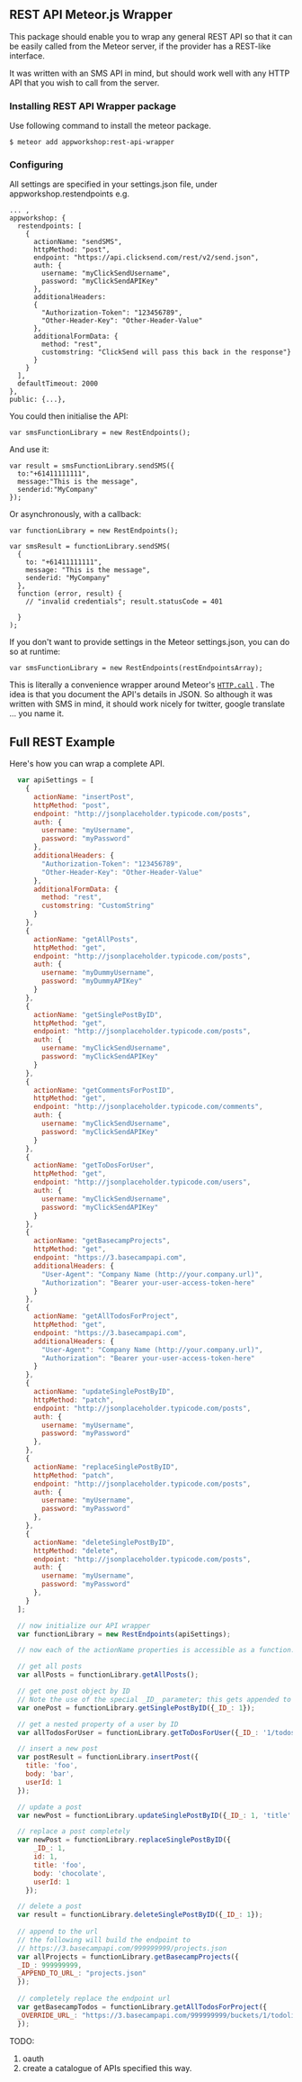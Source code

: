 ## REST API Meteor.js Wrapper

This package should enable you to wrap any general REST API so that it can be easily called from the Meteor server, if
the provider has a REST-like interface.

It was written with an SMS API in mind, but should work well with any HTTP API that you wish to call from the
server.

### Installing REST API Wrapper package

Use following command to install the meteor package.

	$ meteor add appworkshop:rest-api-wrapper

### Configuring

All settings are specified in your settings.json file, under
appworkshop.restendpoints e.g.

```
... ,
appworkshop: {
  restendpoints: [
    {
      actionName: "sendSMS",
      httpMethod: "post",
      endpoint: "https://api.clicksend.com/rest/v2/send.json",
      auth: {
        username: "myClickSendUsername",
        password: "myClickSendAPIKey"
      },
      additionalHeaders:
      {
        "Authorization-Token": "123456789",
        "Other-Header-Key": "Other-Header-Value"
      },
      additionalFormData: {
        method: "rest",
        customstring: "ClickSend will pass this back in the response"}
      }
    }
  ],
  defaultTimeout: 2000
},
public: {...},

```

You could then initialise the API:

    var smsFunctionLibrary = new RestEndpoints();

And use it:

    var result = smsFunctionLibrary.sendSMS({
      to:"+61411111111",
      message:"This is the message",
      senderid:"MyCompany"
    });

Or asynchronously, with a callback:

    var functionLibrary = new RestEndpoints();

    var smsResult = functionLibrary.sendSMS(
      {
        to: "+61411111111",
        message: "This is the message",
        senderid: "MyCompany"
      },
      function (error, result) {
        // "invalid credentials"; result.statusCode = 401

      }
    );

If you don't want to provide settings in the Meteor settings.json, you can do so at runtime:

    var smsFunctionLibrary = new RestEndpoints(restEndpointsArray);



This is literally a convenience wrapper around Meteor's [```HTTP.call```](http://docs.meteor.com/#/full/http_call) .
The idea is that you document the API's details in JSON. So
although it was written with SMS in mind, it should work nicely for twitter, google translate ... you name it.

## Full REST Example

Here's how you can wrap a complete API.

```js
  var apiSettings = [
    {
      actionName: "insertPost",
      httpMethod: "post",
      endpoint: "http://jsonplaceholder.typicode.com/posts",
      auth: {
        username: "myUsername",
        password: "myPassword"
      },
      additionalHeaders: {
        "Authorization-Token": "123456789",
        "Other-Header-Key": "Other-Header-Value"
      },
      additionalFormData: {
        method: "rest",
        customstring: "CustomString"
      }
    },
    {
      actionName: "getAllPosts",
      httpMethod: "get",
      endpoint: "http://jsonplaceholder.typicode.com/posts",
      auth: {
        username: "myDummyUsername",
        password: "myDummyAPIKey"
      }
    },
    {
      actionName: "getSinglePostByID",
      httpMethod: "get",
      endpoint: "http://jsonplaceholder.typicode.com/posts",
      auth: {
        username: "myClickSendUsername",
        password: "myClickSendAPIKey"
      }
    },
    {
      actionName: "getCommentsForPostID",
      httpMethod: "get",
      endpoint: "http://jsonplaceholder.typicode.com/comments",
      auth: {
        username: "myClickSendUsername",
        password: "myClickSendAPIKey"
      }
    },
    {
      actionName: "getToDosForUser",
      httpMethod: "get",
      endpoint: "http://jsonplaceholder.typicode.com/users",
      auth: {
        username: "myClickSendUsername",
        password: "myClickSendAPIKey"
      }
    },
    {
      actionName: "getBasecampProjects",
      httpMethod: "get",
      endpoint: "https://3.basecampapi.com",
      additionalHeaders: {
        "User-Agent": "Company Name (http://your.company.url)",
        "Authorization": "Bearer your-user-access-token-here"
      }
    },
    {
      actionName: "getAllTodosForProject",
      httpMethod: "get",
      endpoint: "https://3.basecampapi.com",
      additionalHeaders: {
        "User-Agent": "Company Name (http://your.company.url)",
        "Authorization": "Bearer your-user-access-token-here"
      }
    },
    {
      actionName: "updateSinglePostByID",
      httpMethod: "patch",
      endpoint: "http://jsonplaceholder.typicode.com/posts",
      auth: {
        username: "myUsername",
        password: "myPassword"
      },
    },
    {
      actionName: "replaceSinglePostByID",
      httpMethod: "patch",
      endpoint: "http://jsonplaceholder.typicode.com/posts",
      auth: {
        username: "myUsername",
        password: "myPassword"
      },
    },
    {
      actionName: "deleteSinglePostByID",
      httpMethod: "delete",
      endpoint: "http://jsonplaceholder.typicode.com/posts",
      auth: {
        username: "myUsername",
        password: "myPassword"
      },
    }
  ];

  // now initialize our API wrapper
  var functionLibrary = new RestEndpoints(apiSettings);

  // now each of the actionName properties is accessible as a function.

  // get all posts
  var allPosts = functionLibrary.getAllPosts();

  // get one post object by ID
  // Note the use of the special _ID_ parameter; this gets appended to the endpoint URL.
  var onePost = functionLibrary.getSinglePostByID({_ID_: 1});

  // get a nested property of a user by ID
  var allTodosForUser = functionLibrary.getToDosForUser({_ID_: '1/todos'});

  // insert a new post
  var postResult = functionLibrary.insertPost({
    title: 'foo',
    body: 'bar',
    userId: 1
  });

  // update a post
  var newPost = functionLibrary.updateSinglePostByID({_ID_: 1, 'title': 'cheese'});

  // replace a post completely
  var newPost = functionLibrary.replaceSinglePostByID({
      _ID_: 1,
      id: 1,
      title: 'foo',
      body: 'chocolate',
      userId: 1
    });

  // delete a post
  var result = functionLibrary.deleteSinglePostByID({_ID_: 1});
  
  // append to the url
  // the following will build the endpoint to 
  // https://3.basecampapi.com/999999999/projects.json
  var allProjects = functionLibrary.getBasecampProjects({
  _ID_: 999999999,
  _APPEND_TO_URL_: "projects.json"
  });
  
  // completely replace the endpoint url
  var getBasecampTodos = functionLibrary.getAllTodosForProject({
  _OVERRIDE_URL_: "https://3.basecampapi.com/999999999/buckets/1/todolists/3/todos.json"
  });
```

TODO:

1. oauth
2. create a catalogue of APIs specified this way.